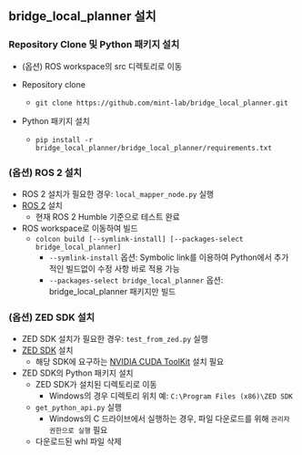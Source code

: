 ## bridge_local_planner 설치

### Repository Clone 및 Python 패키지 설치
* (옵션) ROS workspace의 src 디렉토리로 이동
* Repository clone
  * `git clone https://github.com/mint-lab/bridge_local_planner.git`

* Python 패키지 설치
  * `pip install -r bridge_local_planner/bridge_local_planner/requirements.txt`



### (옵션) ROS 2 설치
* ROS 2 설치가 필요한 경우: `local_mapper_node.py` 실행
* [ROS 2](https://docs.ros.org/en/humble/Installation.html) 설치
  * 현재 ROS 2 Humble 기준으로 테스트 완료
* ROS workspace로 이동하여 빌드
  * `colcon build [--symlink-install] [--packages-select bridge_local_planner]`
    * `--symlink-install` 옵션: Symbolic link를 이용하여 Python에서 추가적인 빌드없이 수정 사항 바로 적용 가능
    * `--packages-select bridge_local_planner` 옵션: bridge_local_planner 패키지만 빌드




### (옵션) ZED SDK 설치
* ZED SDK 설치가 필요한 경우: `test_from_zed.py` 실행
* [ZED SDK](https://www.stereolabs.com/en-tw/developers/release) 설치
  * 해당 SDK에 요구하는 [NVIDIA CUDA ToolKit](https://developer.nvidia.com/cuda-toolkit-archive) 설치 필요
* ZED SDK의 Python 패키지 설치
  * ZED SDK가 설치된 디렉토리로 이동
    * Windows의 경우 디렉토리 위치 예: `C:\Program Files (x86)\ZED SDK`
  * `get_python_api.py` 실행
    * Windows의 C 드라이브에서 실행하는 경우, 파일 다운로드를 위해 `관리자 권한으로 실행` 필요
  * 다운로드된 whl 파일 삭제